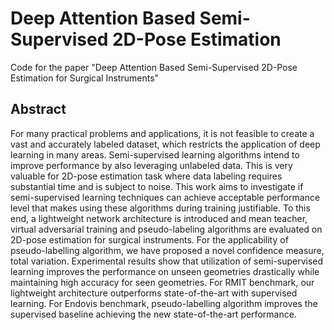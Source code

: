 # Deep Attention Based Semi-Supervised 2D-Pose Estimation
Code for the paper "Deep Attention Based Semi-Supervised 2D-Pose Estimation for Surgical Instruments"

## Abstract

For many practical problems and applications, it is not feasible to create a vast and accurately labeled dataset, which restricts the application of deep learning in many areas. Semi-supervised learning algorithms intend to improve performance by also leveraging unlabeled data. This is very valuable for 2D-pose estimation task where data labeling requires substantial time and is subject to noise. This work aims to investigate if semi-supervised learning techniques can achieve acceptable performance level that makes using these algorithms during training justifiable. To this end, a lightweight network architecture is introduced and mean teacher, virtual adversarial training and pseudo-labeling algorithms are evaluated on 2D-pose estimation for surgical instruments. For the applicability of pseudo-labelling algorithm, we have proposed a novel confidence measure, total variation. Experimental results show that utilization of semi-supervised learning improves the performance on unseen geometries drastically while maintaining high accuracy for seen geometries. For RMIT benchmark, our lightweight architecture outperforms state-of-the-art with supervised learning. For Endovis benchmark, pseudo-labelling algorithm improves the supervised baseline achieving the new state-of-the-art performance.

